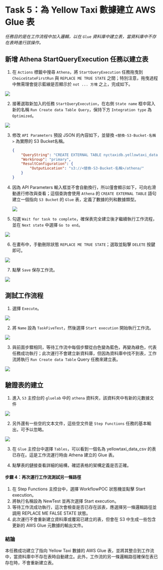 # Task 5：為 Yellow Taxi 數據建立 AWS Glue 表

_任務目的是在工作流程中加入邏輯，以在 `Glue` 資料庫中建立表，當資料庫中不存在表時進行該操作。_

## 新增 Athena StartQueryExecution 任務以建立表

1. 在 `Actions` 標籤中搜尋 `Athena`，將 `StartQueryExecution` 任務拖曳到 `ChoiceStateFirstRun` 與 `REPLACE ME TRUE STATE` 之間；特別注意，拖曳過程中無需理會提示藍線是否顯示於 `not ... 方塊` 之上，完成如下。

![](images/img_70.png)

2. 接著選取新加入的任務 `StartQueryExecution`，在右側 `State name` 框中寫入新的名稱 `Run Create data Table Query`，保持下方 `Integration type` 為 `Optimized`。

![](images/img_71.png)

3. 修改 `API Parameters` 預設 JSON 的內容如下，並替換 `<替換-S3-Bucket-名稱>` 為實際的 S3 Bucket名稱。

    ```json
    {
        "QueryString": "CREATE EXTERNAL TABLE nyctaxidb.yellowtaxi_data_csv(  vendorid bigint,   tpep_pickup_datetime string,   tpep_dropoff_datetime string,   passenger_count bigint,   trip_distance double,   ratecodeid bigint,   store_and_fwd_flag string,   pulocationid bigint,   dolocationid bigint,   payment_type bigint,   fare_amount double,   extra double,   mta_tax double,   tip_amount double,   tolls_amount double,   improvement_surcharge double,   total_amount double,   congestion_surcharge double) ROW FORMAT DELIMITED   FIELDS TERMINATED BY ',' STORED AS INPUTFORMAT   'org.apache.hadoop.mapred.TextInputFormat' OUTPUTFORMAT   'org.apache.hadoop.hive.ql.io.HiveIgnoreKeyTextOutputFormat' LOCATION  's3://<替換-S3-Bucket-名稱>/nyctaxidata/data/' TBLPROPERTIES (  'skip.header.line.count'='1')",
        "WorkGroup": "primary",
        "ResultConfiguration": {
            "OutputLocation": "s3://<替換-S3-Bucket-名稱>/athena/"
        }
    }
    ```

4. 因為 API Parameters 輸入框並不會自動換行，所以僅會顯示如下，可向右滑動進行修改與查看；這個查詢會使用 `Athena` 的 `CREATE EXTERNAL TABLE` 語句建立一個指向 `S3 Bucket` 的 `Glue` 表，定義了數據的列和數據類型。

    ![](images/img_72.png)

5. 勾選 `Wait for task to complete`，確保表完全建立後才繼續執行工作流程，並在 `Next state` 中選擇 `Go to end`。

![](images/img_73.png)

6. 在畫布中，手動刪除狀態 `REPLACE ME TRUE STATE`；選取並點擊 `DELETE` 按鍵即可。

![](images/img_74.png)

7. 點擊 `Save` 保存工作流。

![](images/img_75.png)

## 測試工作流程

1. 選擇 `Execute`。

![](images/img_76.png)

2. 將 `Name` 設為 `TaskFiveTest`，然後選擇 `Start execution` 開始執行工作流。

![](images/img_77.png)

3. 與前面步驟相同，等待工作流中每個步驟從白色變為藍色，再變為綠色，代表任務成功執行；此次運行不會建立新資料庫，但因為資料庫中找不到表，工作流將執行 `Run Create data Table` Query 任務來建立表。

![](images/img_78.png)

## 驗證表的建立

1. 進入 `S3` 主控台的 `gluelab` 中的 `athena` 資料夾，該資料夾中有新的元數據文件

![](images/img_80.png)

2. 另外還有一些空的文本文件，這些空文件是 `Step Functions` 任務的基本輸出，可予以忽略。

![](images/img_79.png)

3. 在 `Glue` 主控台中選擇 `Tables`，可以看到一個名為 yellowtaxi_data_csv 的表已存在。這是工作流運行時由 Athena 建立的 Glue 表。


4. 點擊表的鏈接查看詳細的結構，確認表格的架構定義是否正確。

#### 步驟 4：再次運行工作流測試另一條路徑

1. 在 Step Functions 主控台中，選擇 WorkflowPOC 狀態機並點擊 Start execution。
2. 將執行名稱設為 NewTest 並再次選擇 Start execution。
3. 等待工作流成功執行，這次會檢查是否已存在該表，應選擇另一條邏輯路徑並調用 REPLACE ME FALSE STATE 狀態。
4. 此次運行不會重新建立資料庫或覆寫已建立的表，但會在 S3 中生成一些包含更新的 AWS Glue 元數據的輸出文件。

### 結論
本任務成功建立了指向 Yellow Taxi 數據的 AWS Glue 表，並將其整合到工作流中，當資料庫中不存在表時自動建立。此外，工作流的另一條邏輯路徑確保在表已存在時，不會重新建立表。